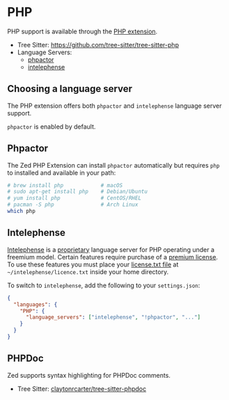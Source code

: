 # PHP

PHP support is available through the [PHP extension](https://github.com/zed-industries/zed/tree/main/extensions/php).

- Tree Sitter: https://github.com/tree-sitter/tree-sitter-php
- Language Servers:
  - [phpactor](https://github.com/phpactor/phpactor)
  - [intelephense](https://github.com/bmewburn/vscode-intelephense/)

## Choosing a language server

The PHP extension offers both `phpactor` and `intelephense` language server support.

`phpactor` is enabled by default.

## Phpactor

The Zed PHP Extension can install `phpactor` automatically but requires `php` to installed and available in your path:

```sh
# brew install php            # macOS
# sudo apt-get install php    # Debian/Ubuntu
# yum install php             # CentOS/RHEL
# pacman -S php               # Arch Linux
which php
```

## Intelephense

[Intelephense](https://intelephense.com/) is a [proprietary](https://github.com/bmewburn/vscode-intelephense/blob/master/LICENSE.txt#L29) language server for PHP operating under a freemium model. Certain features require purchase of a [premium license](https://intelephense.com/). To use these features you must place your [license.txt file](https://intelephense.com/faq.html) at `~/intelephense/licence.txt` inside your home directory.

To switch to `intelephense`, add the following to your `settings.json`:

```json
{
  "languages": {
    "PHP": {
      "language_servers": ["intelephense", "!phpactor", "..."]
    }
  }
}
```

## PHPDoc

Zed supports syntax highlighting for PHPDoc comments.

- Tree Sitter: [claytonrcarter/tree-sitter-phpdoc](https://github.com/claytonrcarter/tree-sitter-phpdoc)
